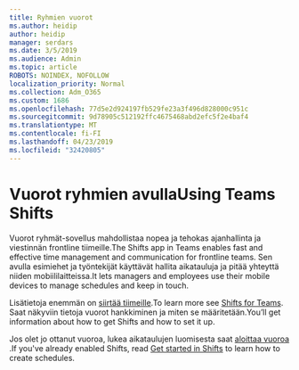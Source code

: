 ```yaml
---
title: Ryhmien vuorot
ms.author: heidip
author: heidip
manager: serdars
ms.date: 3/5/2019
ms.audience: Admin
ms.topic: article
ROBOTS: NOINDEX, NOFOLLOW
localization_priority: Normal
ms.collection: Adm_O365
ms.custom: 1686
ms.openlocfilehash: 77d5e2d924197fb529fe23a3f496d828000c951c
ms.sourcegitcommit: 9d78905c512192ffc4675468abd2efc5f2e4baf4
ms.translationtype: MT
ms.contentlocale: fi-FI
ms.lasthandoff: 04/23/2019
ms.locfileid: "32420805"
---
```

# <a name="using-teams-shifts"></a><span data-ttu-id="a4494-102">Vuorot ryhmien avulla</span><span class="sxs-lookup"><span data-stu-id="a4494-102">Using Teams Shifts</span></span>

<span data-ttu-id="a4494-103">Vuorot ryhmät-sovellus mahdollistaa nopea ja tehokas ajanhallinta ja viestinnän frontline tiimeille.</span><span class="sxs-lookup"><span data-stu-id="a4494-103">The Shifts app in Teams enables fast and effective time management and communication for frontline teams.</span></span> <span data-ttu-id="a4494-104">Sen avulla esimiehet ja työntekijät käyttävät hallita aikatauluja ja pitää yhteyttä niiden mobiililaitteissa.</span><span class="sxs-lookup"><span data-stu-id="a4494-104">It lets managers and employees use their mobile devices to manage schedules and keep in touch.</span></span>

<span data-ttu-id="a4494-105">Lisätietoja enemmän on [siirtää tiimeille](https://docs.microsoft.com/en-us/microsoftteams/expand-teams-across-your-org/shifts-for-teams-landing-page).</span><span class="sxs-lookup"><span data-stu-id="a4494-105">To learn more see [Shifts for Teams](https://docs.microsoft.com/en-us/microsoftteams/expand-teams-across-your-org/shifts-for-teams-landing-page).</span></span> <span data-ttu-id="a4494-106">Saat näkyviin tietoja vuorot hankkiminen ja miten se määritetään.</span><span class="sxs-lookup"><span data-stu-id="a4494-106">You’ll get information about how to get Shifts and how to set it up.</span></span>

<span data-ttu-id="a4494-107">Jos olet jo ottanut vuoroa, lukea aikataulujen luomisesta saat [aloittaa vuoroa](https://support.office.com/en-us/article/get-started-in-shifts-5f3e30d8-1821-4904-be26-c3cd25a497d6) .</span><span class="sxs-lookup"><span data-stu-id="a4494-107">If you've already enabled Shifts, read [Get started in Shifts](https://support.office.com/en-us/article/get-started-in-shifts-5f3e30d8-1821-4904-be26-c3cd25a497d6) to learn how to create schedules.</span></span>

